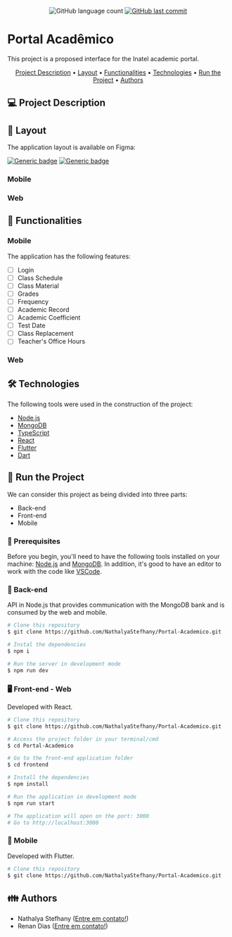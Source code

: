 <p align="center"> 
  <img alt="GitHub language count" src="https://img.shields.io/github/languages/count/NathalyaStefhany/Portal-Academico?color=%2304D361">
 
  <a href="https://github.comNathalyaStefhany/Portal-Academico/commits/master">
    <img alt="GitHub last commit" src="https://img.shields.io/github/last-commit/NathalyaStefhany/Portal-Academico">
  </a> 
</p>

# Portal Acadêmico
This project is a proposed interface for the Inatel academic portal.

<p align="center">
 <a href="#-project-description">Project Description</a> •
 <a href="#-layout">Layout</a> • 
 <a href="#-functionalities">Functionalities</a> • 
 <a href="#-technologies">Technologies</a> • 
 <a href="#-run-the-project">Run the Project</a> • 
 <a href="#-authors">Authors</a>
</p>

## 💻 Project Description

## 🎨 Layout
The application layout is available on Figma:

[![Generic badge](https://img.shields.io/badge/Mobile-Figma-blue.svg)](https://www.figma.com/file/FYdgvV8ZyrKSO97gk1YSsK/Portal-Acad%C3%AAmico-Mobile?node-id=0%3A1)
[![Generic badge](https://img.shields.io/badge/Web-Figma-blue.svg)](https://www.figma.com/file/Mq2Y7fAF6gTGm7shjpLZvT/Portal-Acad%C3%AAmico?node-id=166%3A335)

### Mobile

### Web

## 🎯 Functionalities

### Mobile
The application has the following features:
- [ ] Login
- [ ] Class Schedule
- [ ] Class Material
- [ ] Grades
- [ ] Frequency
- [ ] Academic Record
- [ ] Academic Coefficient
- [ ] Test Date
- [ ] Class Replacement
- [ ] Teacher's Office Hours

### Web

## 🛠 Technologies
The following tools were used in the construction of the project:
- [Node.js](https://nodejs.org/)
- [MongoDB](https://www.mongodb.com/)
- [TypeScript](https://www.typescriptlang.org/)
- [React](https://reactjs.org/)
- [Flutter](https://flutter.dev/)
- [Dart](https://dart.dev/)

## 🚀 Run the Project
We can consider this project as being divided into three parts:
- Back-end
- Front-end
- Mobile

### 📝 Prerequisites
Before you begin, you'll need to have the following tools installed on your machine: [Node.js](https://nodejs.org/) and [MongoDB](https://www.mongodb.com/). In addition, it's good to have an editor to work with the code like [VSCode](https://code.visualstudio.com/).

### 🎲 Back-end
API in Node.js that provides communication with the MongoDB bank and is consumed by the web and mobile.

```sh
# Clone this repository
$ git clone https://github.com/NathalyaStefhany/Portal-Academico.git

# Instal the dependencies
$ npm i

# Run the server in development mode
$ npm run dev
```

### 🖥️ Front-end - Web
Developed with React.

```sh
# Clone this repository
$ git clone https://github.com/NathalyaStefhany/Portal-Academico.git

# Access the project folder in your terminal/cmd
$ cd Portal-Academico

# Go to the front-end application folder
$ cd frontend

# Install the dependencies
$ npm install

# Run the application in development mode
$ npm run start

# The application will open on the port: 3000
# Go to http://localhost:3000
```

### 📱 Mobile
Developed with Flutter.

```sh
# Clone this repository
$ git clone https://github.com/NathalyaStefhany/Portal-Academico.git
```

## 👪 Authors
- Nathalya Stefhany ([Entre em contato!](https://www.linkedin.com/in/nathalya-stefhany-pereira/))
- Renan Dias ([Entre em contato!](https://www.linkedin.com/in/renan-dias-faria-54a599190/))

